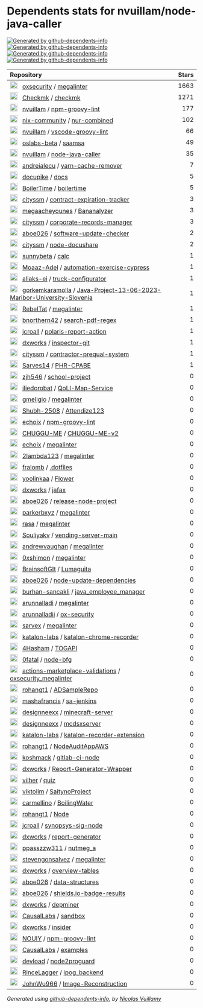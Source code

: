 # Dependents stats for nvuillam/node-java-caller

[![Generated by github-dependents-info](https://img.shields.io/static/v1?label=Used%20by&message=79&color=informational&logo=slickpic)](https://github.com/nvuillam/node-java-caller/network/dependents)
[![Generated by github-dependents-info](https://img.shields.io/static/v1?label=Used%20by%20(public)&message=79&color=informational&logo=slickpic)](https://github.com/nvuillam/node-java-caller/network/dependents)
[![Generated by github-dependents-info](https://img.shields.io/static/v1?label=Used%20by%20(private)&message=-79&color=informational&logo=slickpic)](https://github.com/nvuillam/node-java-caller/network/dependents)
[![Generated by github-dependents-info](https://img.shields.io/static/v1?label=Used%20by%20(stars)&message=2005&color=informational&logo=slickpic)](https://github.com/nvuillam/node-java-caller/network/dependents)

| Repository | Stars  |
| :--------  | -----: |
|<img class="avatar mr-2" src="https://avatars.githubusercontent.com/u/89921661?s=40&v=4" width="20" height="20" alt="">  &nbsp; [oxsecurity](https://github.com/oxsecurity) / [megalinter](https://github.com/oxsecurity/megalinter) | 1663 |
|<img class="avatar mr-2" src="https://avatars.githubusercontent.com/u/47812383?s=40&v=4" width="20" height="20" alt="">  &nbsp; [Checkmk](https://github.com/Checkmk) / [checkmk](https://github.com/Checkmk/checkmk) | 1271 |
|<img class="avatar mr-2" src="https://avatars.githubusercontent.com/u/17500430?s=40&v=4" width="20" height="20" alt="">  &nbsp; [nvuillam](https://github.com/nvuillam) / [npm-groovy-lint](https://github.com/nvuillam/npm-groovy-lint) | 177 |
|<img class="avatar mr-2" src="https://avatars.githubusercontent.com/u/33221035?s=40&v=4" width="20" height="20" alt="">  &nbsp; [nix-community](https://github.com/nix-community) / [nur-combined](https://github.com/nix-community/nur-combined) | 102 |
|<img class="avatar mr-2" src="https://avatars.githubusercontent.com/u/17500430?s=40&v=4" width="20" height="20" alt="">  &nbsp; [nvuillam](https://github.com/nvuillam) / [vscode-groovy-lint](https://github.com/nvuillam/vscode-groovy-lint) | 66 |
|<img class="avatar mr-2" src="https://avatars.githubusercontent.com/u/49566968?s=40&v=4" width="20" height="20" alt="">  &nbsp; [oslabs-beta](https://github.com/oslabs-beta) / [saamsa](https://github.com/oslabs-beta/saamsa) | 49 |
|<img class="avatar mr-2" src="https://avatars.githubusercontent.com/u/17500430?s=40&v=4" width="20" height="20" alt="">  &nbsp; [nvuillam](https://github.com/nvuillam) / [node-java-caller](https://github.com/nvuillam/node-java-caller) | 35 |
|<img class="avatar mr-2" src="https://avatars.githubusercontent.com/u/697707?s=40&v=4" width="20" height="20" alt="">  &nbsp; [andreialecu](https://github.com/andreialecu) / [yarn-cache-remover](https://github.com/andreialecu/yarn-cache-remover) | 7 |
|<img class="avatar mr-2" src="https://avatars.githubusercontent.com/u/116563809?s=40&v=4" width="20" height="20" alt="">  &nbsp; [docupike](https://github.com/docupike) / [docs](https://github.com/docupike/docs) | 5 |
|<img class="avatar mr-2" src="https://avatars.githubusercontent.com/u/139420786?s=40&v=4" width="20" height="20" alt="">  &nbsp; [BoilerTime](https://github.com/BoilerTime) / [boilertime](https://github.com/BoilerTime/boilertime) | 5 |
|<img class="avatar mr-2" src="https://avatars.githubusercontent.com/u/34131810?s=40&v=4" width="20" height="20" alt="">  &nbsp; [cityssm](https://github.com/cityssm) / [contract-expiration-tracker](https://github.com/cityssm/contract-expiration-tracker) | 3 |
|<img class="avatar mr-2" src="https://avatars.githubusercontent.com/u/36759976?s=40&v=4" width="20" height="20" alt="">  &nbsp; [megaacheyounes](https://github.com/megaacheyounes) / [Bananalyzer](https://github.com/megaacheyounes/Bananalyzer) | 3 |
|<img class="avatar mr-2" src="https://avatars.githubusercontent.com/u/34131810?s=40&v=4" width="20" height="20" alt="">  &nbsp; [cityssm](https://github.com/cityssm) / [corporate-records-manager](https://github.com/cityssm/corporate-records-manager) | 3 |
|<img class="avatar mr-2" src="https://avatars.githubusercontent.com/u/11340779?s=40&v=4" width="20" height="20" alt="">  &nbsp; [aboe026](https://github.com/aboe026) / [software-update-checker](https://github.com/aboe026/software-update-checker) | 2 |
|<img class="avatar mr-2" src="https://avatars.githubusercontent.com/u/34131810?s=40&v=4" width="20" height="20" alt="">  &nbsp; [cityssm](https://github.com/cityssm) / [node-docushare](https://github.com/cityssm/node-docushare) | 2 |
|<img class="avatar mr-2" src="https://avatars.githubusercontent.com/u/104438126?s=40&v=4" width="20" height="20" alt="">  &nbsp; [sunnybeta](https://github.com/sunnybeta) / [calc](https://github.com/sunnybeta/calc) | 1 |
|<img class="avatar mr-2" src="https://avatars.githubusercontent.com/u/66737098?s=40&v=4" width="20" height="20" alt="">  &nbsp; [Moaaz-Adel](https://github.com/Moaaz-Adel) / [automation-exercise-cypress](https://github.com/Moaaz-Adel/automation-exercise-cypress) | 1 |
|<img class="avatar mr-2" src="https://avatars.githubusercontent.com/u/46219241?s=40&v=4" width="20" height="20" alt="">  &nbsp; [aliaks-ei](https://github.com/aliaks-ei) / [truck-configurator](https://github.com/aliaks-ei/truck-configurator) | 1 |
|<img class="avatar mr-2" src="https://avatars.githubusercontent.com/u/80416407?s=40&v=4" width="20" height="20" alt="">  &nbsp; [gorkemkaramolla](https://github.com/gorkemkaramolla) / [Java-Project-13-06-2023-Maribor-University-Slovenia](https://github.com/gorkemkaramolla/Java-Project-13-06-2023-Maribor-University-Slovenia) | 1 |
|<img class="avatar mr-2" src="https://avatars.githubusercontent.com/u/38139127?s=40&v=4" width="20" height="20" alt="">  &nbsp; [RebelTat](https://github.com/RebelTat) / [megalinter](https://github.com/RebelTat/megalinter) | 1 |
|<img class="avatar mr-2" src="https://avatars.githubusercontent.com/u/54911506?s=40&v=4" width="20" height="20" alt="">  &nbsp; [bnorthern42](https://github.com/bnorthern42) / [search-pdf-regex](https://github.com/bnorthern42/search-pdf-regex) | 1 |
|<img class="avatar mr-2" src="https://avatars.githubusercontent.com/u/1245066?s=40&v=4" width="20" height="20" alt="">  &nbsp; [jcroall](https://github.com/jcroall) / [polaris-report-action](https://github.com/jcroall/polaris-report-action) | 1 |
|<img class="avatar mr-2" src="https://avatars.githubusercontent.com/u/64503585?s=40&v=4" width="20" height="20" alt="">  &nbsp; [dxworks](https://github.com/dxworks) / [inspector-git](https://github.com/dxworks/inspector-git) | 1 |
|<img class="avatar mr-2" src="https://avatars.githubusercontent.com/u/34131810?s=40&v=4" width="20" height="20" alt="">  &nbsp; [cityssm](https://github.com/cityssm) / [contractor-prequal-system](https://github.com/cityssm/contractor-prequal-system) | 1 |
|<img class="avatar mr-2" src="https://avatars.githubusercontent.com/u/71976758?s=40&v=4" width="20" height="20" alt="">  &nbsp; [Sarves14](https://github.com/Sarves14) / [PHR-CPABE](https://github.com/Sarves14/PHR-CPABE) | 1 |
|<img class="avatar mr-2" src="https://avatars.githubusercontent.com/u/79188059?s=40&v=4" width="20" height="20" alt="">  &nbsp; [zjh546](https://github.com/zjh546) / [school-project](https://github.com/zjh546/school-project) | 0 |
|<img class="avatar mr-2" src="https://avatars.githubusercontent.com/u/40547052?s=40&v=4" width="20" height="20" alt="">  &nbsp; [iliedorobat](https://github.com/iliedorobat) / [QoLI-Map-Service](https://github.com/iliedorobat/QoLI-Map-Service) | 0 |
|<img class="avatar mr-2" src="https://avatars.githubusercontent.com/u/22875166?s=40&v=4" width="20" height="20" alt="">  &nbsp; [gmeligio](https://github.com/gmeligio) / [megalinter](https://github.com/gmeligio/megalinter) | 0 |
|<img class="avatar mr-2" src="https://avatars.githubusercontent.com/u/70312557?s=40&v=4" width="20" height="20" alt="">  &nbsp; [Shubh-2508](https://github.com/Shubh-2508) / [Attendize123](https://github.com/Shubh-2508/Attendize123) | 0 |
|<img class="avatar mr-2" src="https://avatars.githubusercontent.com/u/27212526?s=40&v=4" width="20" height="20" alt="">  &nbsp; [echoix](https://github.com/echoix) / [npm-groovy-lint](https://github.com/echoix/npm-groovy-lint) | 0 |
|<img class="avatar mr-2" src="https://avatars.githubusercontent.com/u/150264149?s=40&v=4" width="20" height="20" alt="">  &nbsp; [CHUGGU-ME](https://github.com/CHUGGU-ME) / [CHUGGU-ME-v2](https://github.com/CHUGGU-ME/CHUGGU-ME-v2) | 0 |
|<img class="avatar mr-2" src="https://avatars.githubusercontent.com/u/27212526?s=40&v=4" width="20" height="20" alt="">  &nbsp; [echoix](https://github.com/echoix) / [megalinter](https://github.com/echoix/megalinter) | 0 |
|<img class="avatar mr-2" src="https://avatars.githubusercontent.com/u/54554557?s=40&v=4" width="20" height="20" alt="">  &nbsp; [2lambda123](https://github.com/2lambda123) / [megalinter](https://github.com/2lambda123/megalinter) | 0 |
|<img class="avatar mr-2" src="https://avatars.githubusercontent.com/u/26869737?s=40&v=4" width="20" height="20" alt="">  &nbsp; [fralomb](https://github.com/fralomb) / [.dotfiles](https://github.com/fralomb/.dotfiles) | 0 |
|<img class="avatar mr-2" src="https://avatars.githubusercontent.com/u/116589019?s=40&v=4" width="20" height="20" alt="">  &nbsp; [yoolinkaa](https://github.com/yoolinkaa) / [Flower](https://github.com/yoolinkaa/Flower) | 0 |
|<img class="avatar mr-2" src="https://avatars.githubusercontent.com/u/64503585?s=40&v=4" width="20" height="20" alt="">  &nbsp; [dxworks](https://github.com/dxworks) / [jafax](https://github.com/dxworks/jafax) | 0 |
|<img class="avatar mr-2" src="https://avatars.githubusercontent.com/u/11340779?s=40&v=4" width="20" height="20" alt="">  &nbsp; [aboe026](https://github.com/aboe026) / [release-node-project](https://github.com/aboe026/release-node-project) | 0 |
|<img class="avatar mr-2" src="https://avatars.githubusercontent.com/u/17183625?s=40&v=4" width="20" height="20" alt="">  &nbsp; [parkerbxyz](https://github.com/parkerbxyz) / [megalinter](https://github.com/parkerbxyz/megalinter) | 0 |
|<img class="avatar mr-2" src="https://avatars.githubusercontent.com/u/220772?s=40&v=4" width="20" height="20" alt="">  &nbsp; [rasa](https://github.com/rasa) / [megalinter](https://github.com/rasa/megalinter) | 0 |
|<img class="avatar mr-2" src="https://avatars.githubusercontent.com/u/87403110?s=40&v=4" width="20" height="20" alt="">  &nbsp; [Souliyakv](https://github.com/Souliyakv) / [vending-server-main](https://github.com/Souliyakv/vending-server-main) | 0 |
|<img class="avatar mr-2" src="https://avatars.githubusercontent.com/u/1119590?s=40&v=4" width="20" height="20" alt="">  &nbsp; [andrewvaughan](https://github.com/andrewvaughan) / [megalinter](https://github.com/andrewvaughan/megalinter) | 0 |
|<img class="avatar mr-2" src="https://avatars.githubusercontent.com/u/119225835?s=40&v=4" width="20" height="20" alt="">  &nbsp; [0xshimon](https://github.com/0xshimon) / [megalinter](https://github.com/0xshimon/megalinter) | 0 |
|<img class="avatar mr-2" src="https://avatars.githubusercontent.com/u/137926143?s=40&v=4" width="20" height="20" alt="">  &nbsp; [BrainsoftGIt](https://github.com/BrainsoftGIt) / [Lumaguita](https://github.com/BrainsoftGIt/Lumaguita) | 0 |
|<img class="avatar mr-2" src="https://avatars.githubusercontent.com/u/11340779?s=40&v=4" width="20" height="20" alt="">  &nbsp; [aboe026](https://github.com/aboe026) / [node-update-dependencies](https://github.com/aboe026/node-update-dependencies) | 0 |
|<img class="avatar mr-2" src="https://avatars.githubusercontent.com/u/49228135?s=40&v=4" width="20" height="20" alt="">  &nbsp; [burhan-sancakli](https://github.com/burhan-sancakli) / [java_employee_manager](https://github.com/burhan-sancakli/java_employee_manager) | 0 |
|<img class="avatar mr-2" src="https://avatars.githubusercontent.com/u/119557969?s=40&v=4" width="20" height="20" alt="">  &nbsp; [arunnalladi](https://github.com/arunnalladi) / [megalinter](https://github.com/arunnalladi/megalinter) | 0 |
|<img class="avatar mr-2" src="https://avatars.githubusercontent.com/u/129182013?s=40&v=4" width="20" height="20" alt="">  &nbsp; [arunnalladii](https://github.com/arunnalladii) / [ox-security](https://github.com/arunnalladii/ox-security) | 0 |
|<img class="avatar mr-2" src="https://avatars.githubusercontent.com/u/1885938?s=40&v=4" width="20" height="20" alt="">  &nbsp; [sarvex](https://github.com/sarvex) / [megalinter](https://github.com/sarvex/megalinter) | 0 |
|<img class="avatar mr-2" src="https://avatars.githubusercontent.com/u/105389536?s=40&v=4" width="20" height="20" alt="">  &nbsp; [katalon-labs](https://github.com/katalon-labs) / [katalon-chrome-recorder](https://github.com/katalon-labs/katalon-chrome-recorder) | 0 |
|<img class="avatar mr-2" src="https://avatars.githubusercontent.com/u/18756649?s=40&v=4" width="20" height="20" alt="">  &nbsp; [4Hasham](https://github.com/4Hasham) / [TOGAPI](https://github.com/4Hasham/TOGAPI) | 0 |
|<img class="avatar mr-2" src="https://avatars.githubusercontent.com/u/72899968?s=40&v=4" width="20" height="20" alt="">  &nbsp; [0fatal](https://github.com/0fatal) / [node-bfg](https://github.com/0fatal/node-bfg) | 0 |
|<img class="avatar mr-2" src="https://avatars.githubusercontent.com/u/112583732?s=40&v=4" width="20" height="20" alt="">  &nbsp; [actions-marketplace-validations](https://github.com/actions-marketplace-validations) / [oxsecurity_megalinter](https://github.com/actions-marketplace-validations/oxsecurity_megalinter) | 0 |
|<img class="avatar mr-2" src="https://avatars.githubusercontent.com/u/31953274?s=40&v=4" width="20" height="20" alt="">  &nbsp; [rohangt1](https://github.com/rohangt1) / [ADSampleRepo](https://github.com/rohangt1/ADSampleRepo) | 0 |
|<img class="avatar mr-2" src="https://avatars.githubusercontent.com/u/39841583?s=40&v=4" width="20" height="20" alt="">  &nbsp; [mashafrancis](https://github.com/mashafrancis) / [sa-jenkins](https://github.com/mashafrancis/sa-jenkins) | 0 |
|<img class="avatar mr-2" src="https://avatars.githubusercontent.com/u/49040344?s=40&v=4" width="20" height="20" alt="">  &nbsp; [designneexx](https://github.com/designneexx) / [minecraft-server](https://github.com/designneexx/minecraft-server) | 0 |
|<img class="avatar mr-2" src="https://avatars.githubusercontent.com/u/49040344?s=40&v=4" width="20" height="20" alt="">  &nbsp; [designneexx](https://github.com/designneexx) / [mcdsxserver](https://github.com/designneexx/mcdsxserver) | 0 |
|<img class="avatar mr-2" src="https://avatars.githubusercontent.com/u/105389536?s=40&v=4" width="20" height="20" alt="">  &nbsp; [katalon-labs](https://github.com/katalon-labs) / [katalon-recorder-extension](https://github.com/katalon-labs/katalon-recorder-extension) | 0 |
|<img class="avatar mr-2" src="https://avatars.githubusercontent.com/u/31953274?s=40&v=4" width="20" height="20" alt="">  &nbsp; [rohangt1](https://github.com/rohangt1) / [NodeAuditAppAWS](https://github.com/rohangt1/NodeAuditAppAWS) | 0 |
|<img class="avatar mr-2" src="https://avatars.githubusercontent.com/u/16679765?s=40&v=4" width="20" height="20" alt="">  &nbsp; [koshmack](https://github.com/koshmack) / [gitlab-ci-node](https://github.com/koshmack/gitlab-ci-node) | 0 |
|<img class="avatar mr-2" src="https://avatars.githubusercontent.com/u/64503585?s=40&v=4" width="20" height="20" alt="">  &nbsp; [dxworks](https://github.com/dxworks) / [Report-Generator-Wrapper](https://github.com/dxworks/Report-Generator-Wrapper) | 0 |
|<img class="avatar mr-2" src="https://avatars.githubusercontent.com/u/107169201?s=40&v=4" width="20" height="20" alt="">  &nbsp; [vilher](https://github.com/vilher) / [quiz](https://github.com/vilher/quiz) | 0 |
|<img class="avatar mr-2" src="https://avatars.githubusercontent.com/u/83975054?s=40&v=4" width="20" height="20" alt="">  &nbsp; [viktolim](https://github.com/viktolim) / [SaitynoProject](https://github.com/viktolim/SaitynoProject) | 0 |
|<img class="avatar mr-2" src="https://avatars.githubusercontent.com/u/52792795?s=40&v=4" width="20" height="20" alt="">  &nbsp; [carmellino](https://github.com/carmellino) / [BoilingWater](https://github.com/carmellino/BoilingWater) | 0 |
|<img class="avatar mr-2" src="https://avatars.githubusercontent.com/u/31953274?s=40&v=4" width="20" height="20" alt="">  &nbsp; [rohangt1](https://github.com/rohangt1) / [Node](https://github.com/rohangt1/Node) | 0 |
|<img class="avatar mr-2" src="https://avatars.githubusercontent.com/u/1245066?s=40&v=4" width="20" height="20" alt="">  &nbsp; [jcroall](https://github.com/jcroall) / [synopsys-sig-node](https://github.com/jcroall/synopsys-sig-node) | 0 |
|<img class="avatar mr-2" src="https://avatars.githubusercontent.com/u/64503585?s=40&v=4" width="20" height="20" alt="">  &nbsp; [dxworks](https://github.com/dxworks) / [report-generator](https://github.com/dxworks/report-generator) | 0 |
|<img class="avatar mr-2" src="https://avatars.githubusercontent.com/u/89337415?s=40&v=4" width="20" height="20" alt="">  &nbsp; [ppasszzw311](https://github.com/ppasszzw311) / [nutmeg_a](https://github.com/ppasszzw311/nutmeg_a) | 0 |
|<img class="avatar mr-2" src="https://avatars.githubusercontent.com/u/9320602?s=40&v=4" width="20" height="20" alt="">  &nbsp; [stevengonsalvez](https://github.com/stevengonsalvez) / [megalinter](https://github.com/stevengonsalvez/megalinter) | 0 |
|<img class="avatar mr-2" src="https://avatars.githubusercontent.com/u/64503585?s=40&v=4" width="20" height="20" alt="">  &nbsp; [dxworks](https://github.com/dxworks) / [overview-tables](https://github.com/dxworks/overview-tables) | 0 |
|<img class="avatar mr-2" src="https://avatars.githubusercontent.com/u/11340779?s=40&v=4" width="20" height="20" alt="">  &nbsp; [aboe026](https://github.com/aboe026) / [data-structures](https://github.com/aboe026/data-structures) | 0 |
|<img class="avatar mr-2" src="https://avatars.githubusercontent.com/u/11340779?s=40&v=4" width="20" height="20" alt="">  &nbsp; [aboe026](https://github.com/aboe026) / [shields.io-badge-results](https://github.com/aboe026/shields.io-badge-results) | 0 |
|<img class="avatar mr-2" src="https://avatars.githubusercontent.com/u/64503585?s=40&v=4" width="20" height="20" alt="">  &nbsp; [dxworks](https://github.com/dxworks) / [depminer](https://github.com/dxworks/depminer) | 0 |
|<img class="avatar mr-2" src="https://avatars.githubusercontent.com/u/75045493?s=40&v=4" width="20" height="20" alt="">  &nbsp; [CausalLabs](https://github.com/CausalLabs) / [sandbox](https://github.com/CausalLabs/sandbox) | 0 |
|<img class="avatar mr-2" src="https://avatars.githubusercontent.com/u/64503585?s=40&v=4" width="20" height="20" alt="">  &nbsp; [dxworks](https://github.com/dxworks) / [insider](https://github.com/dxworks/insider) | 0 |
|<img class="avatar mr-2" src="https://avatars.githubusercontent.com/u/95175571?s=40&v=4" width="20" height="20" alt="">  &nbsp; [NOUIY](https://github.com/NOUIY) / [npm-groovy-lint](https://github.com/NOUIY/npm-groovy-lint) | 0 |
|<img class="avatar mr-2" src="https://avatars.githubusercontent.com/u/75045493?s=40&v=4" width="20" height="20" alt="">  &nbsp; [CausalLabs](https://github.com/CausalLabs) / [examples](https://github.com/CausalLabs/examples) | 0 |
|<img class="avatar mr-2" src="https://avatars.githubusercontent.com/u/14304619?s=40&v=4" width="20" height="20" alt="">  &nbsp; [devload](https://github.com/devload) / [node2proguard](https://github.com/devload/node2proguard) | 0 |
|<img class="avatar mr-2" src="https://avatars.githubusercontent.com/u/57686918?s=40&v=4" width="20" height="20" alt="">  &nbsp; [RinceLagger](https://github.com/RinceLagger) / [ipog_backend](https://github.com/RinceLagger/ipog_backend) | 0 |
|<img class="avatar mr-2" src="https://avatars.githubusercontent.com/u/52897164?s=40&v=4" width="20" height="20" alt="">  &nbsp; [JohnWu966](https://github.com/JohnWu966) / [Image-Reconstruction](https://github.com/JohnWu966/Image-Reconstruction) | 0 |

_Generated using [github-dependents-info](https://github.com/nvuillam/github-dependents-info), by [Nicolas Vuillamy](https://github.com/nvuillam)_